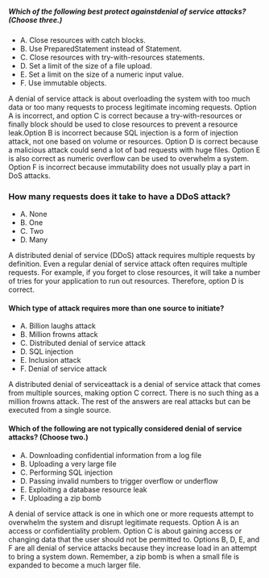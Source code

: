 ##### Which of the following best protect againstdenial of service attacks? (Choose three.)
* A. Close resources with catch blocks.
* B. Use PreparedStatement instead of Statement.
* C. Close resources with try-with-resources statements.
* D. Set a limit of the size of a file upload.
* E. Set a limit on the size of a numeric input value.
* F. Use immutable objects.

A denial of service attack is about overloading the system
with too much data or too many requests to process legitimate incoming requests.
Option A is incorrect, and option C is correct because a try-with-resources
or finally block should be used to close resources to prevent
a resource leak.Option B is incorrect because SQL injection
is a form of injection attack, not one based on volume or resources.
Option D is correct because a malicious attack could send a lot of bad requests with huge files.
Option E is also correct as numeric overflow can be used to overwhelm a system.
Option F is incorrect because immutability does not usually play a part in DoS attacks.

### How many requests does it take to have a DDoS attack?
* A. None
* B. One
* C. Two
* D. Many

A distributed denial of service (DDoS) attack requires multiple requests by definition.
Even a regular denial of service attack often requires multiple requests.
For example, if you forget to close resources,
it will take a number of tries for your application to run out resources.
Therefore, option D is correct.

#### Which type of attack requires more than one source to initiate?
* A. Billion laughs attack
* B. Million frowns attack
* C. Distributed denial of service attack
* D. SQL injection
* E. Inclusion attack
* F. Denial of service attack

A distributed denial of serviceattack is a denial of service attack
that comes from multiple sources, making option C correct.
There is no such thing as a million frowns attack.
The rest of the answers are real attacks but can be executed from a single source.

#### Which of the following are not typically considered denial of service attacks? (Choose two.)
*  A. Downloading confidential information from a log file
*  B. Uploading a very large file
*  C. Performing SQL injection
*  D. Passing invalid numbers to trigger overflow or underflow
*  E. Exploiting a database resource leak
*  F. Uploading a zip bomb

A denial of service attack is one in which one or more requests attempt
to overwhelm the system and disrupt legitimate requests.
Option A is an access or confidentiality problem.
Option C is about gaining access or changing data that the user should not be permitted to.
Options B, D, E, and F are all denial of service attacks because
they increase load in an attempt to bring a system down.
Remember, a zip bomb is when a small file is expanded to become a much larger file.
